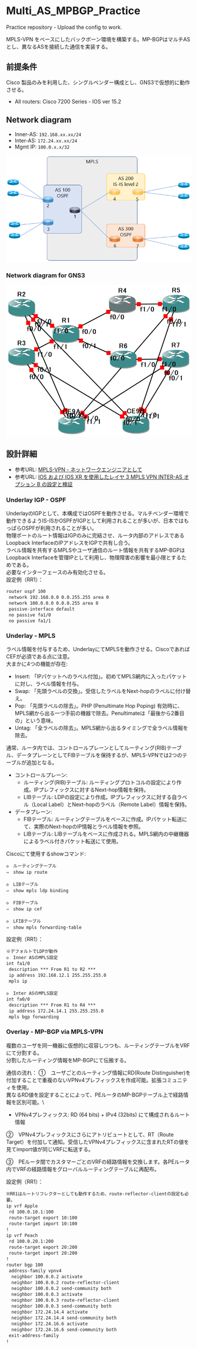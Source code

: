 # Multi_AS_MPBGP_Practice
Practice repository - Upload the config to work. 

MPLS-VPN をベースにしたバックボーン環境を構築する。MP-BGPはマルチASとし、異なるASを接続した通信を実装する。

## 前提条件
Cisco 製品のみを利用した、シングルベンダー構成とし、GNS3で仮想的に動作させる。 
* All routers: Cisco 7200 Series - IOS ver 15.2

## Network diagram
* Inner-AS: ```192.168.xx.xx/24```
* Inter-AS: ```172.24.xx.xx/24```
* Mgmt IP: ```100.0.x.x/32```

![NWD](./MultiAS_MPBGP_NWDv2.PNG)

### Network diagram for GNS3
![NWD_GNS3](./MultiAS_MPBGP_NWD_on_GNS3.PNG)

## 設計詳細

* 参考URL: [MPLS-VPN - ネットワークエンジニアとして](https://www.infraexpert.com/study/mpls6.html)
* 参考URL: [IOS および IOS XR を使用したレイヤ 3 MPLS VPN INTER-AS オプション B の設定と検証](https://www.cisco.com/c/ja_jp/support/docs/multiprotocol-label-switching-mpls/mpls/200557-Configuration-and-Verification-of-Layer.html)

### Underlay IGP - OSPF
UnderlayのIGPとして、本構成ではOSPFを動作させる。マルチベンダー環境で動作できるようIS-ISかOSPFがIGPとして利用されることが多いが、日本ではもっぱらOSPFが利用されることが多い。 \
物理ポートのルート情報はIGPのみに完結させ、ルータ内部のアドレスであるLoopback InterfaceのIPアドレスをIGPで共有し合う。\
ラベル情報を共有するMPLSやユーザ通信のルート情報を共有するMP-BGPはLoopback Interfaceを管理IPとして利用し、物理障害の影響を最小限とするためである。\
必要なインターフェースのみ有効化させる。\
設定例（RR1）：
```
router ospf 100
 network 192.168.0.0 0.0.255.255 area 0
 network 100.0.0.0 0.0.0.255 area 0
 passive-interface default
 no passive fa1/0
 no passive fa1/1
```

### Underlay - MPLS
ラベル情報を付与するため、UnderlayにてMPLSを動作させる。CiscoであればCEFが必須である点に注意。 \
大まかに4つの機能が存在: 
* Insert: 「IPパケットへのラベル付加」。初めてMPLS網内に入ったパケットに対し、ラベル情報を付与。
* Swap: 「先頭ラベルの交換」。受信したラベルをNext-hopのラベルに付け替え。
* Pop: 「先頭ラベルの除去」。PHP (Penultimate Hop Poping) 有効時に、MPLS網から出る一つ手前の機器で除去。Penultimateは「最後から2番目の」という意味。
* Untag: 「全ラベルの除去」。MPLS網から出るタイミングで全ラベル情報を除去。

通常、ルータ内では、コントロールプレーンとしてルーティング(RIB)テーブル、データプレーンとしてFIBテーブルを保持するが、MPLS-VPNでは2つのテーブルが追加となる。
* コントロールプレーン:
  * ルーティング(RIB)テーブル: ルーティングプロトコルの設定により作成。IPプレフィックスに対するNext-hop情報を保持。
  * LIBテーブル: LDPの設定により作成。IPプレフィックスに対する自ラベル（Local Label）とNext-hopのラベル（Remote Label）情報を保持。
* データプレーン:
  * FIBテーブル: ルーティングテーブルをベースに作成。IPパケット転送にて、実際のNext-hopのIP情報とラベル情報を参照。
  * LIBテーブル: LIBテーブルをベースに作成される。MPLS網内の中継機器によるラベル付きパケット転送にて使用。

Ciscoにて使用するshowコマンド: 
```
◇　ルーティングテーブル
⇒　show ip route

◇　LIBテーブル
⇒　show mpls ldp binding

◇　FIBテーブル
⇒　show ip cef

◇　LFIBテーブル
⇒　show mpls forwarding-table
```

設定例（RR1）：
```
※デフォルトでLDPが動作
◇　Inner ASのMPLS設定
int fa1/0
 description *** From R1 to R2 ***
 ip address 192.168.12.1 255.255.255.0
 mpls ip

◇　Inter ASのMPLS設定
int fa0/0
 description *** From R1 to R4 ***
 ip address 172.24.14.1 255.255.255.0
 mpls bgp forwarding
```


### Overlay - MP-BGP via MPLS-VPN
複数のユーザを同一機器に仮想的に収容しつつも、ルーティングテーブルをVRFにて分割する。\
分割したルーティング情報をMP-BGPにて伝搬する。

通信の流れ：
①　ユーザごとのルーティング情報にRD(Route Distinguisher)を付加することで重複のないVPNv4プレフィックスを作成可能。拡張コミュニティを使用。\
異なるRD値を設定することによって、PEルータのMP-BGPテーブル上で経路情報を区別可能。\
* VPNv4プレフィックス: RD (64 bits) + IPv4 (32bits) にて構成されるルート情報

②　VPNv4プレフィックスにさらにアトリビュートとして、RT（Route Target）を付加して通知。受信したVPNv4プレフィックスに含まれたRTの値を見てimport値が同じVRFに転送する。

③　PEルータ間でカスタマーごとのVRFの経路情報を交換します。各PEルータ内でVRFの経路情報をグローバルルーティングテーブルに再配布。

設定例（RR1）：
```
※RR1はルートリフレクターとしても動作するため、route-reflector-clientの設定も必要。
ip vrf Apple
 rd 100.0.10.1:100
 route-target export 10:100
 route-target import 10:100
!
ip vrf Peach
 rd 100.0.20.1:200
 route-target export 20:200
 route-target import 20:200
!
router bgp 100
 address-family vpnv4
  neighbor 100.0.0.2 activate
  neighbor 100.0.0.2 route-reflector-client
  neighbor 100.0.0.2 send-community both
  neighbor 100.0.0.3 activate
  neighbor 100.0.0.3 route-reflector-client
  neighbor 100.0.0.3 send-community both
  neighbor 172.24.14.4 activate
  neighbor 172.24.14.4 send-community both
  neighbor 172.24.16.6 activate
  neighbor 172.24.16.6 send-community both
 exit-address-family
!
```

